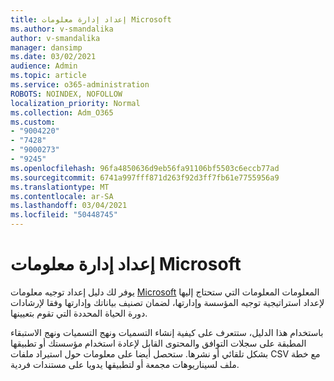 ```yaml
---
title: إعداد إدارة معلومات Microsoft
ms.author: v-smandalika
author: v-smandalika
manager: dansimp
ms.date: 03/02/2021
audience: Admin
ms.topic: article
ms.service: o365-administration
ROBOTS: NOINDEX, NOFOLLOW
localization_priority: Normal
ms.collection: Adm_O365
ms.custom:
- "9004220"
- "7428"
- "9000273"
- "9245"
ms.openlocfilehash: 96fa4850636d9eb56fa91106bf5503c6eccb77ad
ms.sourcegitcommit: 6741a997fff871d263f92d3ff7fb61e7755956a9
ms.translationtype: MT
ms.contentlocale: ar-SA
ms.lasthandoff: 03/04/2021
ms.locfileid: "50448745"
---
```

# <a name="set-up-microsoft-information-governance"></a>إعداد إدارة معلومات Microsoft

يوفر لك دليل إعداد توجيه معلومات [Microsoft](https://go.microsoft.com/fwlink/?linkid=2146529) المعلومات المعلومات التي ستحتاج إليها لإعداد استراتيجية توجيه المؤسسة وإدارتها، لضمان تصنيف بياناتك وإدارتها وفقا لإرشادات دورة الحياة المحددة التي تقوم بتعيينها.

باستخدام هذا الدليل، ستتعرف على كيفية إنشاء التسميات ونهج التسميات ونهج الاستبقاء المطبقة على سجلات التوافق والمحتوى القابل لإعادة استخدام مؤسستك أو تطبيقها بشكل تلقائي أو نشرها. ستحصل أيضا على معلومات حول استيراد ملفات CSV مع خطة ملف لسيناريوهات مجمعة أو لتطبيقها يدويا على مستندات فردية.

